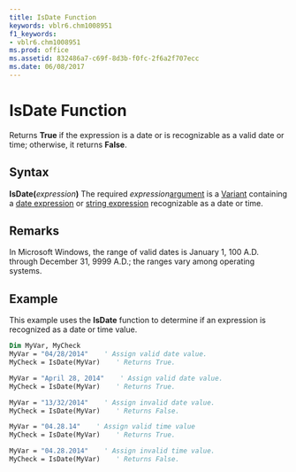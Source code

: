 ```yaml
---
title: IsDate Function
keywords: vblr6.chm1008951
f1_keywords:
- vblr6.chm1008951
ms.prod: office
ms.assetid: 832486a7-c69f-8d3b-f0fc-2f6a2f707ecc
ms.date: 06/08/2017
---
```



# IsDate Function



Returns  **True** if the expression is a date or is recognizable as a valid date or time; otherwise, it returns **False**.

## Syntax

**IsDate(**_expression_**)**
The required  _expression_[argument](../../Glossary/vbe-glossary.md#argument) is a [Variant](../../Glossary/vbe-glossary.md#variant-data-type) containing a [date expression](../../Glossary/vbe-glossary.md#date-expression) or [string expression](../../Glossary/vbe-glossary.md#string-expression) recognizable as a date or time.

## Remarks

In Microsoft Windows, the range of valid dates is January 1, 100 A.D. through December 31, 9999 A.D.; the ranges vary among operating systems.

## Example

This example uses the  **IsDate** function to determine if an expression is recognized as a date or time value.


```vb
Dim MyVar, MyCheck
MyVar = "04/28/2014"    ' Assign valid date value.
MyCheck = IsDate(MyVar)    ' Returns True.

MyVar = "April 28, 2014"    ' Assign valid date value.
MyCheck = IsDate(MyVar)    ' Returns True.

MyVar = "13/32/2014"    ' Assign invalid date value.
MyCheck = IsDate(MyVar)    ' Returns False.

MyVar = "04.28.14"    ' Assign valid time value
MyCheck = IsDate(MyVar)    ' Returns True.

MyVar = "04.28.2014"    ' Assign invalid time value.
MyCheck = IsDate(MyVar)    ' Returns False.

```


